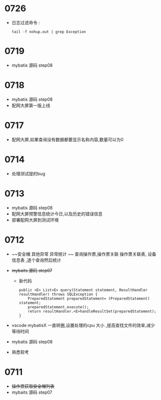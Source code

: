 # 0726
- 日志过滤命令 :
  ``` shell
  tail -f nohup.out | grep Exception
  ```
# 0719
- mybatis 源码 step08

# 0718
- mybatis 源码 step08
- 配网大屏第一版上线


# 0717 
- 配网大屏,如果查询没有数据都要显示名称内容,数量可以为0

# 0714
- 处理测试提的bug

# 0713
- mybatis 源码 step08
- 配网大屏预警信息统计今日,以及历史的错误信息
- 部署配网大屏到测试环境

# 0712
- ~~安全帽 其他异常 异常统计 ~~
  查询操作票,操作票关联 操作票关联表, 设备信息表 ,逐个查询然后统计
- ~~mybaits 源码 step07~~
  - 新代码
    ```
    public <E> List<E> query(Statement statement, ResultHandler resultHandler) throws SQLException {
        PreparedStatement preparedStatement= (PreparedStatement) statement;
        preparedStatement.execute();
        return resultHandler.<E>handleResultSet(preparedStatement);
    }
    ```
- vscode mybatisX 一直转圈,设置处理的cpu 大小 ,提高查找文件的效率,减少等待时间
- mybatis 源码 step08
  

- 熟悉软考
# 0711
- ~~操作票获取安全帽列表~~
- mybaits 源码 step07
